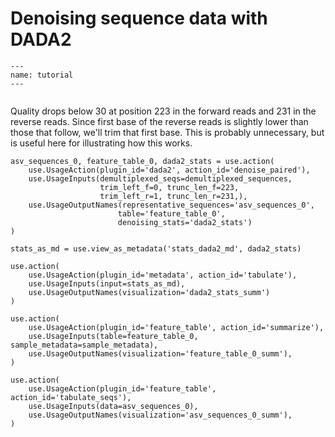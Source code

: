 # Denoising sequence data with DADA2

```{usage-scope}
---
name: tutorial
---
```

```{usage-selector}
```

Quality drops below 30 at position 223 in the forward reads and 231 in the
reverse reads. Since first base of the reverse reads is slightly lower than
those that follow, we'll trim that first base. This is probably unnecessary,
but is useful here for illustrating how this works.

```{usage}
asv_sequences_0, feature_table_0, dada2_stats = use.action(
    use.UsageAction(plugin_id='dada2', action_id='denoise_paired'),
    use.UsageInputs(demultiplexed_seqs=demultiplexed_sequences,
                    trim_left_f=0, trunc_len_f=223,
                    trim_left_r=1, trunc_len_r=231,),
    use.UsageOutputNames(representative_sequences='asv_sequences_0',
                        table='feature_table_0',
                        denoising_stats='dada2_stats')
)
```

```{usage}
stats_as_md = use.view_as_metadata('stats_dada2_md', dada2_stats)

use.action(
    use.UsageAction(plugin_id='metadata', action_id='tabulate'),
    use.UsageInputs(input=stats_as_md),
    use.UsageOutputNames(visualization='dada2_stats_summ')
)
```

```{usage}
use.action(
    use.UsageAction(plugin_id='feature_table', action_id='summarize'),
    use.UsageInputs(table=feature_table_0, sample_metadata=sample_metadata),
    use.UsageOutputNames(visualization='feature_table_0_summ'),
)

use.action(
    use.UsageAction(plugin_id='feature_table', action_id='tabulate_seqs'),
    use.UsageInputs(data=asv_sequences_0),
    use.UsageOutputNames(visualization='asv_sequences_0_summ'),
)
```
